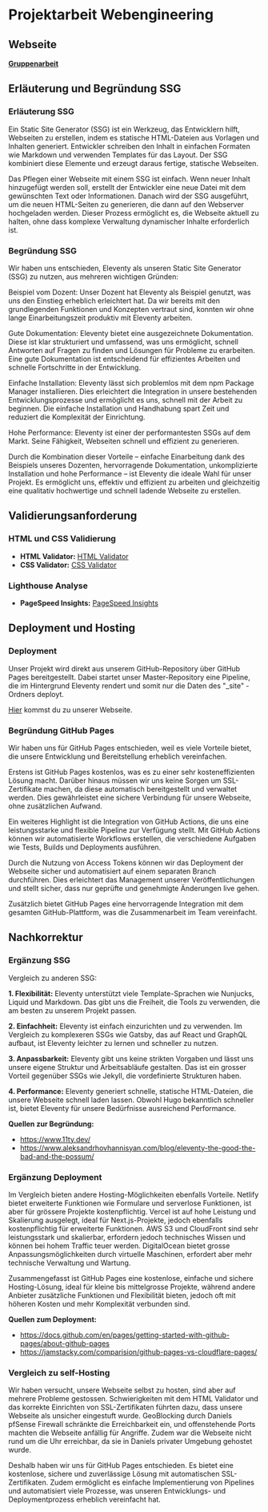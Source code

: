 # Projektarbeit Webengineering

## Webseite
**[Gruppenarbeit](https://dfahrni.github.io/SSG-11thy/)**

## Erläuterung und Begründung SSG

### Erläuterung SSG
Ein Static Site Generator (SSG) ist ein Werkzeug, das Entwicklern hilft, Webseiten zu erstellen, indem es statische HTML-Dateien aus Vorlagen und Inhalten generiert. Entwickler schreiben den Inhalt in einfachen Formaten wie Markdown und verwenden Templates für das Layout. Der SSG kombiniert diese Elemente und erzeugt daraus fertige, statische Webseiten.

Das Pflegen einer Webseite mit einem SSG ist einfach. Wenn neuer Inhalt hinzugefügt werden soll, erstellt der Entwickler eine neue Datei mit dem gewünschten Text oder Informationen. Danach wird der SSG ausgeführt, um die neuen HTML-Seiten zu generieren, die dann auf den Webserver hochgeladen werden. Dieser Prozess ermöglicht es, die Webseite aktuell zu halten, ohne dass komplexe Verwaltung dynamischer Inhalte erforderlich ist.

### Begründung SSG
Wir haben uns entschieden, Eleventy als unseren Static Site Generator (SSG) zu nutzen, aus mehreren wichtigen Gründen:

Beispiel vom Dozent: Unser Dozent hat Eleventy als Beispiel genutzt, was uns den Einstieg erheblich erleichtert hat. Da wir bereits mit den grundlegenden Funktionen und Konzepten vertraut sind, konnten wir ohne lange Einarbeitungszeit produktiv mit Eleventy arbeiten.

Gute Dokumentation: Eleventy bietet eine ausgezeichnete Dokumentation. Diese ist klar strukturiert und umfassend, was uns ermöglicht, schnell Antworten auf Fragen zu finden und Lösungen für Probleme zu erarbeiten. Eine gute Dokumentation ist entscheidend für effizientes Arbeiten und schnelle Fortschritte in der Entwicklung.

Einfache Installation: Eleventy lässt sich problemlos mit dem npm Package Manager installieren. Dies erleichtert die Integration in unsere bestehenden Entwicklungsprozesse und ermöglicht es uns, schnell mit der Arbeit zu beginnen. Die einfache Installation und Handhabung spart Zeit und reduziert die Komplexität der Einrichtung.

Hohe Performance: Eleventy ist einer der performantesten SSGs auf dem Markt. Seine Fähigkeit, Webseiten schnell und effizient zu generieren.

Durch die Kombination dieser Vorteile – einfache Einarbeitung dank des Beispiels unseres Dozenten, hervorragende Dokumentation, unkomplizierte Installation und hohe Performance – ist Eleventy die ideale Wahl für unser Projekt. Es ermöglicht uns, effektiv und effizient zu arbeiten und gleichzeitig eine qualitativ hochwertige und schnell ladende Webseite zu erstellen.

## Validierungsanforderung

### HTML und CSS Validierung
- **HTML Validator:** [HTML Validator](https://validator.w3.org/nu/?doc=https%3A%2F%2Fdfahrni.github.io%2FSSG-11thy%2F)
- **CSS Validator:** [CSS Validator](https://jigsaw.w3.org/css-validator/validator?uri=https%3A%2F%2Fdfahrni.github.io%2FSSG-11thy%2F&profile=css3svg&usermedium=all&warning=1&vextwarning=&lang=de)

### Lighthouse Analyse
- **PageSpeed Insights:** [PageSpeed Insights](https://pagespeed.web.dev/analysis/https-dfahrni-github-io-SSG-11thy/u6dwkbf8bt?form_factor=mobile)

## Deployment und Hosting

### Deployment
Unser Projekt wird direkt aus unserem GitHub-Repository über GitHub Pages bereitgestellt. Dabei startet unser Master-Repository eine Pipeline, die im Hintergrund Eleventy rendert und somit nur die Daten des "_site" -Ordners deployt.

[Hier](https://dfahrni.github.io/SSG-11thy/) kommst du zu unserer Webseite.

### Begründung GitHub Pages
Wir haben uns für GitHub Pages entschieden, weil es viele Vorteile bietet, die unsere Entwicklung und Bereitstellung erheblich vereinfachen.

Erstens ist GitHub Pages kostenlos, was es zu einer sehr kosteneffizienten Lösung macht. Darüber hinaus müssen wir uns keine Sorgen um SSL-Zertifikate machen, da diese automatisch bereitgestellt und verwaltet werden. Dies gewährleistet eine sichere Verbindung für unsere Webseite, ohne zusätzlichen Aufwand.

Ein weiteres Highlight ist die Integration von GitHub Actions, die uns eine leistungsstarke und flexible Pipeline zur Verfügung stellt. Mit GitHub Actions können wir automatisierte Workflows erstellen, die verschiedene Aufgaben wie Tests, Builds und Deployments ausführen.

Durch die Nutzung von Access Tokens können wir das Deployment der Webseite sicher und automatisiert auf einem separaten Branch durchführen. Dies erleichtert das Management unserer Veröffentlichungen und stellt sicher, dass nur geprüfte und genehmigte Änderungen live gehen.

Zusätzlich bietet GitHub Pages eine hervorragende Integration mit dem gesamten GitHub-Plattform, was die Zusammenarbeit im Team vereinfacht.

## Nachkorrektur

### Ergänzung SSG
Vergleich zu anderen SSG:

**1. Flexibilität:** Eleventy unterstützt viele Template-Sprachen wie Nunjucks, Liquid und Markdown. Das gibt uns die Freiheit, die Tools zu verwenden, die am besten zu unserem Projekt passen.

**2. Einfachheit:** Eleventy ist einfach einzurichten und zu verwenden. Im Vergleich zu komplexeren SSGs wie Gatsby, das auf React und GraphQL aufbaut, ist Eleventy leichter zu lernen und schneller zu nutzen.

**3. Anpassbarkeit:** Eleventy gibt uns keine strikten Vorgaben und lässt uns unsere eigene Struktur und Arbeitsabläufe gestalten. Das ist ein grosser Vorteil gegenüber SSGs wie Jekyll, die vordefinierte Strukturen haben.

**4. Performance:** Eleventy generiert schnelle, statische HTML-Dateien, die unsere Webseite schnell laden lassen. Obwohl Hugo bekanntlich schneller ist, bietet Eleventy für unsere Bedürfnisse ausreichend Performance.

**Quellen zur Begründung:**
- https://www.11ty.dev/
- https://www.aleksandrhovhannisyan.com/blog/eleventy-the-good-the-bad-and-the-possum/

### Ergänzung Deployment
Im Vergleich bieten andere Hosting-Möglichkeiten ebenfalls Vorteile. Netlify bietet erweiterte Funktionen wie Formulare und serverlose Funktionen, ist aber für grössere Projekte kostenpflichtig. Vercel ist auf hohe Leistung und Skalierung ausgelegt, ideal für Next.js-Projekte, jedoch ebenfalls kostenpflichtig für erweiterte Funktionen. AWS S3 und CloudFront sind sehr leistungsstark und skalierbar, erfordern jedoch technisches Wissen und können bei hohem Traffic teuer werden. DigitalOcean bietet grosse Anpassungsmöglichkeiten durch virtuelle Maschinen, erfordert aber mehr technische Verwaltung und Wartung.

Zusammengefasst ist GitHub Pages eine kostenlose, einfache und sichere Hosting-Lösung, ideal für kleine bis mittelgrosse Projekte, während andere Anbieter zusätzliche Funktionen und Flexibilität bieten, jedoch oft mit höheren Kosten und mehr Komplexität verbunden sind.

**Quellen zum Deployment:**
- https://docs.github.com/en/pages/getting-started-with-github-pages/about-github-pages
- https://jamstacky.com/comparision/github-pages-vs-cloudflare-pages/

### Vergleich zu self-Hosting

Wir haben versucht, unsere Webseite selbst zu hosten, sind aber auf mehrere Probleme gestossen. Schwierigkeiten mit dem HTML Validator und das korrekte Einrichten von SSL-Zertifikaten führten dazu, dass unsere Webseite als unsicher eingestuft wurde. GeoBlocking durch Daniels pfSense Firewall schränkte die Erreichbarkeit ein, und offenstehende Ports machten die Webseite anfällig für Angriffe. Zudem war die Webseite nicht rund um die Uhr erreichbar, da sie in Daniels privater Umgebung gehostet wurde.

Deshalb haben wir uns für GitHub Pages entschieden. Es bietet eine kostenlose, sichere und zuverlässige Lösung mit automatischen SSL-Zertifikaten. Zudem ermöglicht es einfache Implementierung von Pipelines und automatisiert viele Prozesse, was unseren Entwicklungs- und Deploymentprozess erheblich vereinfacht hat.
